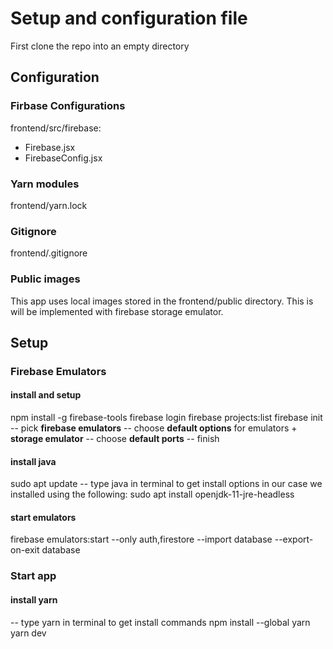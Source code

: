 # Setup and configuration file
First clone the repo into an empty directory

## Configuration

### Firbase Configurations
frontend/src/firebase:
  - Firebase.jsx
  - FirebaseConfig.jsx

### Yarn modules
frontend/yarn.lock

### Gitignore
frontend/.gitignore

### Public images
This app uses local images stored in the frontend/public directory.
This is will be implemented with firebase storage emulator.

## Setup

### Firebase Emulators
#### install and setup
npm install -g firebase-tools
firebase login
firebase projects:list
firebase init
-- pick **firebase emulators**
-- choose **default options** for emulators + **storage emulator**
-- choose **default ports**
-- finish
#### install java
sudo apt update
-- type java in terminal to get install options
in our case we installed using the following:
sudo apt install openjdk-11-jre-headless
#### start emulators
firebase emulators:start --only auth,firestore --import database --export-on-exit database

### Start app

#### install yarn
-- type yarn in terminal to get install commands
npm install --global yarn
yarn dev